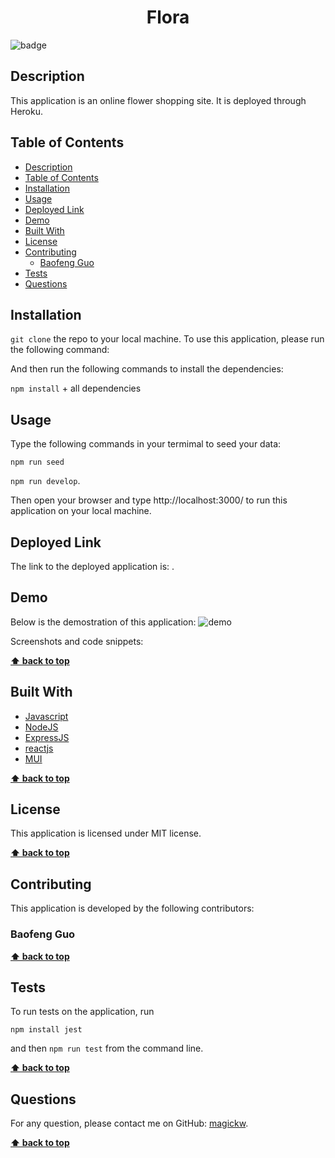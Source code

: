 
  <h1 align="center">Flora</h1>
  
![badge](https://img.shields.io/badge/license-MIT-blue.svg)

## Description
This application is an online flower shopping site. It is deployed through Heroku.

## Table of Contents
- [Description](#description)
- [Table of Contents](#table-of-contents)
- [Installation](#installation)
- [Usage](#usage)
- [Deployed Link](#deployed-link)
- [Demo](#demo)
- [Built With](#built-with)
- [License](#license)
- [Contributing](#contributing)
  - [Baofeng Guo](#baofeng-guo)
- [Tests](#tests)
- [Questions](#questions)

## Installation
`git clone` the repo to your local machine. To use this application, please run the following command:


And then run the following commands to install the dependencies: 

`npm install` + all dependencies



## Usage
Type the following commands in your termimal to seed your data:

`npm run seed`

`npm run develop`.

Then open your browser and type http://localhost:3000/ to run this application on your local machine.


## Deployed Link
The link to the deployed application is: .

## Demo
Below is the demostration of this application:
<img src="demo/demo.gif" alt="demo" />

Screenshots and code snippets:




**[⬆ back to top](#table-of-contents)**

## Built With


* [Javascript](https://developer.mozilla.org/en-US/docs/Web/Javascript)
* [NodeJS](https://nodejs.org/en/)
* [ExpressJS](https://expressjs.com/)
* [reactjs](https://reactjs.org/)
* [MUI](https://mui.com/)
  
**[⬆ back to top](#table-of-contents)**

## License
This application is licensed under MIT license. 

**[⬆ back to top](#table-of-contents)**

## Contributing
This application is developed by the following contributors:

### Baofeng Guo

**[⬆ back to top](#table-of-contents)**

## Tests
To run tests on the application, run

`npm install jest`

and then `npm run test` from the command line.

**[⬆ back to top](#table-of-contents)**

## Questions
For any question, please contact me on GitHub: [magickw](https://github.com/magickw).

**[⬆ back to top](#table-of-contents)**

